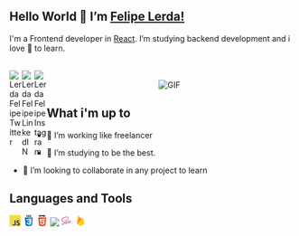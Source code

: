## Hello World 👋 I’m [Felipe Lerda!](https://lerdafelipe.com)
I'm a Frontend developer in [React](https://reactjs.org). I’m studying backend development and i love 💞️ to learn.

<br/>

<a href="https://twitter.com/lerdafelipe">
<img align="left" alt="Lerda Felipe Twitter" width="22px" src="https://icongr.am/fontawesome/twitter.svg?size=128&color=70c8ff" />
</a>
<a href="https://www.linkedin.com/in/lerdafelipe/">
<img align="left" alt="Lerda Felipe LinkedIN" width="22px" src="https://icongr.am/fontawesome/linkedin.svg?size=128&color=70c8ff" />
</a>
<a href="https://www.instagram.com/lerdafelipe/">
<img align="left" alt="Lerda Felipe Instagram" width="22px" src="https://icongr.am/fontawesome/instagram.svg?size=128&color=70c8ff" />
</a>

<br />

<img align="right" alt="GIF" src="https://lerdafelipe.github.io/portfolio/img/profile-pic.png" width="240px" />

<br />

## What i'm up to

- 👀 I’m working like freelancer

- 🌱 I’m studying to be the best.

- 💞️ I’m looking to collaborate in any project to learn

## Languages and Tools

<code><img height="20" src="https://raw.githubusercontent.com/github/explore/80688e429a7d4ef2fca1e82350fe8e3517d3494d/topics/javascript/javascript.png"></code>
<code><img height="20" src="https://raw.githubusercontent.com/github/explore/80688e429a7d4ef2fca1e82350fe8e3517d3494d/topics/css/css.png"></code>
<code><img height="20" src="https://raw.githubusercontent.com/github/explore/80688e429a7d4ef2fca1e82350fe8e3517d3494d/topics/html/html.png"></code>
<code><img height="20" src="https://raw.githubusercontent.com/github/explore/80688e429a7d4ef2fca1e82350fe8e3517d3494d/topics/reactjs/reactjs.png"></code>
<code><img height="20" src="https://raw.githubusercontent.com/github/explore/80688e429a7d4ef2fca1e82350fe8e3517d3494d/topics/sass/sass.png"></code>
<code><img height="20" src="https://raw.githubusercontent.com/github/explore/80688e429a7d4ef2fca1e82350fe8e3517d3494d/topics/firebase/firebase.png"></code>
